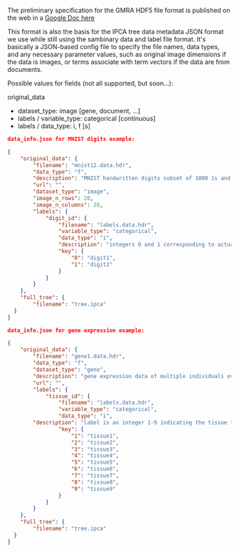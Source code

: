 The preliminary specification for the GMRA HDF5 file format is published
on the web in a [Google Doc here](https://docs.google.com/document/d/1h50SPiZSpFG40TA8OfnBAC2E6csVmbTiOt6ltM3FIfo/pub)

This format is also the basis for the IPCA tree data metadata JSON format
we use while still using the sambinary data and label file format.
It's basically a JSON-based config file to specify the file names, 
data types, and any necessary parameter values, such as original
image dimensions if the data is images, or terms associate with term
vectors if the data are from documents.

Possible values for fields (not all supported, but soon...):

original\_data
- dataset\_type: image [gene, document, ...]
- labels / variable\_type: categorical [continuous]
- labels / data\_type: i, f [s]

```json
data_info.json for MNIST digits example:

{
	"original_data": {
		"filename": "mnist12.data.hdr",
		"data_type": "f",
		"description": "MNIST handwritten digits subset of 1000 1s and 2s",
		"url": "",
		"dataset_type": "image",
		"image_n_rows": 28,
		"image_n_columns": 28,
		"labels": {
			"digit_id": {
				"filename": "labels.data.hdr",
				"variable_type": "categorical",
				"data_type": "i",
				"description": "integers 0 and 1 corresponding to actual handwritten digits 1 and 2",
				"key": {
					"0": "digit1",
					"1": "digit2"
				}
			}
		}
	},
	"full_tree": {
		"filename": "tree.ipca"
  }
}

```

```json
data_info.json for gene expression example:

{
	"original_data": {
		"filename": "gene1.data.hdr",
		"data_type": "f",
		"dataset_type": "gene",
		"description": "gene expression data of multiple individuals over 21 genes",
		"url": "",
		"labels": {
			"tissue_id": {
				"filename": "labels.data.hdr",
				"variable_type": "categorical",
				"data_type": "i",
      	"description": "label is an integer 1-9 indicating the tissue type the sample was taken from",
				"key": {
					"1": "tissue1",
					"2": "tissue2",
					"3": "tissue3",
					"4": "tissue4",
					"5": "tissue5",
					"6": "tissue6",
					"7": "tissue7",
					"8": "tissue8",
					"9": "tissue9"
				}
			}
		}
	},
	"full_tree": {
		"filename": "tree.ipca"
  }
}

```
